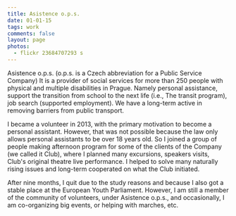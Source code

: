 ```yaml
---
title: Asistence o.p.s.
date: 01-01-15
tags: work
comments: false
layout: page
photos:
  - flickr 23684707293 s
---
```


Asistence o.p.s. (o.p.s. is a Czech abbreviation for a Public Service Company) It is a provider of social services for more than 250 people with physical and multiple disabilities in Prague. Namely personal assistance, support the transition from school to the next life (i.e., The transit program), job search (supported employment). We have a long-term active in removing barriers from public transport.

I became a volunteer in  2013, with the primary motivation to become a personal assistant. However, that was not possible because the law only allows personal assistants to be over 18 years old. So I joined a group of people making afternoon program for some of the clients of the Company (we called it Club), where I planned many excursions, speakers visits, Club's original theatre live performance. I helped to solve many naturally rising issues and long-term cooperated on what the Club initiated.

After nine months, I quit due to the study reasons and because I also got a stable place at the European Youth Parliament. However, I am still a member of the community of volunteers, under Asistence o.p.s., and occasionally, I am co-organizing big events, or helping with marches, etc.
